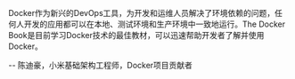 Docker作为新兴的DevOps工具，为开发和运维人员解决了环境依赖的问题，任何人开发的应用都可以在本地、测试环境和生产环境中一致地运行。The Docker Book是目前学习Docker技术的最佳教材，可以迅速帮助开发者了解并使用Docker。

-- 陈迪豪，小米基础架构工程师，Docker项目贡献者